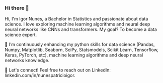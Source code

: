 ### Hi there 👋

Hi, I'm Igor Nunes, a Bachelor in Statistics and passionate about data science. I love exploring machine learning algorithms and neural deep neural networks like CNNs and transformers. My goal? To become a data science expert.

🌱 I’m continuously enhancing my python skills for data science (Pandas, Numpy, Matplotlib, Seaborn, SciPy, Statsmodels, Scikit Learn, Tensorflow, Keras, PyTorch, etc), machine learning algorithms and deep neural networks knowledge.

🚀 Let's connect! Feel free to reach out on LinkedIn: linkedin.com/in/nunespatricioigor.
